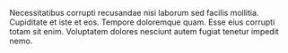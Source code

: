 Necessitatibus corrupti recusandae nisi laborum sed facilis mollitia. Cupiditate et iste et eos. Tempore doloremque quam. Esse eius corrupti totam sit enim. Voluptatem dolores nesciunt autem fugiat tenetur impedit nemo.